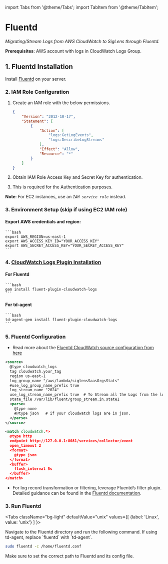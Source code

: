 import Tabs from '@theme/Tabs';
import TabItem from '@theme/TabItem';

# Fluentd

*Migrating/Stream Logs from AWS CloudWatch to SigLens through Fluentd.*


**Prerequisites**: AWS account with logs in CloudWatch Logs Group.


## 1. Fluentd Installation

Install [Fluentd](https://docs.fluentd.org/installation) on your server.

### 2. IAM Role Configuration

1. Create an IAM role with the below permissions.

    ```json
    {
        "Version": "2012-10-17",
        "Statement": [
            {
                "Action": [
                    "logs:GetLogEvents",
                    "logs:DescribeLogStreams"
                ],
                "Effect": "Allow",
                "Resource": "*"
            }
        ]
    }
    ```
2. Obtain IAM Role Access Key and Secret Key for authentication.
3. This is required for the Authentication purposes.

**Note**: For EC2 instances, use an *`IAM service role`* instead.

### 3. Environment Setup (skip if using EC2 IAM role)

#### Export AWS credentials and region:

    ```bash
    export AWS_REGION=us-east-1
    export AWS_ACCESS_KEY_ID="YOUR_ACCESS_KEY"
    export AWS_SECRET_ACCESS_KEY="YOUR_SECRET_ACCESS_KEY"
    ```

### 4. [CloudWatch Logs Plugin Installation](https://github.com/fluent-plugins-nursery/fluent-plugin-cloudwatch-logs)

#### For Fluentd

    ```bash
    gem install fluent-plugin-cloudwatch-logs
    ```

#### For td-agent

    ```bash
    td-agent-gem install fluent-plugin-cloudwatch-logs
    ```

### 5. Fluentd Configuration

- Read more about the [Fluentd CloudWatch source configuration from here](https://github.com/fluent-plugins-nursery/fluent-plugin-cloudwatch-logs?tab=readme-ov-file#in_cloudwatch_logs)

```xml title="fluentd.conf"
<source>
  @type cloudwatch_logs
  tag cloudwatch.your_tag
  region us-east-1
  log_group_name "/aws/lambda/siglensSaasOrgsStats"
  #use_log_group_name_prefix true
  log_stream_name "2024"
  use_log_stream_name_prefix true  # To Stream all the Logs from the log streams that start with name 2024.
  state_file /var/lib/fluent/group_stream.in.state1
  <parse>
    @type none
    #@type json   # if your cloudwatch logs are in json.
  </parse>
</source>

<match cloudwatch.*>
  @type http
  endpoint http://127.0.0.1:8081/services/collector/event
  open_timeout 2
  <format>
    @type json
  </format>
  <buffer>
    flush_interval 5s
  </buffer>
</match>
```

- For log record transformation or filtering, leverage Fluentd’s filter plugin. Detailed guidance can be found in the [Fluentd documentation](https://docs.fluentd.org/configuration).

### 3. Run Fluentd

<Tabs
  className="bg-light"
  defaultValue="unix"
  values={[
    {label: 'Linux', value: 'unix'}
  ]
}>

<TabItem value="unix">
Navigate to the Fluentd directory and run the following command. If using td-agent, replace `fluentd` with `td-agent`.

```bash
sudo fluentd -c /home/fluentd.conf
```
</TabItem>

</Tabs>

Make sure to set the correct path to Fluentd and its config file.